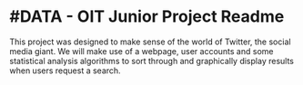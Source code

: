 # #DATA - OIT Junior Project Readme
This project was designed to make sense of the world of Twitter, the social media giant. We will make use of a webpage, user accounts and some statistical analysis algorithms to sort through and graphically display results when users request a search.

